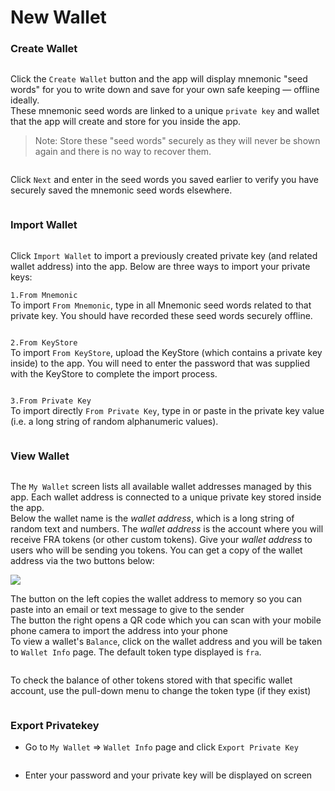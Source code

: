 # New Wallet

### Create Wallet <a href="#create-wallet" id="create-wallet"></a>

<figure><img src="../../../.gitbook/assets/image (5) (4).png" alt=""><figcaption></figcaption></figure>

Click the `Create Wallet` button and the app will display mnemonic "seed words" for you to write down and save for your own safe keeping — offline ideally.\
These mnemonic seed words are linked to a unique `private key` and wallet that the app will create and store for you inside the app.

> Note: Store these "seed words" securely as they will never be shown again and there is no way to recover them.

<figure><img src="../../../.gitbook/assets/image (30).png" alt=""><figcaption></figcaption></figure>

Click `Next` and enter in the seed words you saved earlier to verify you have securely saved the mnemonic seed words elsewhere.

<figure><img src="../../../.gitbook/assets/image (22) (2).png" alt=""><figcaption></figcaption></figure>

### Import Wallet[​](https://wiki.findora.org/docs/evm\_guides/use\_wallet/findora\_wallet/walletbasic#import-wallet) <a href="#import-wallet" id="import-wallet"></a>

<figure><img src="../../../.gitbook/assets/image (8).png" alt=""><figcaption></figcaption></figure>

Click `Import Wallet` to import a previously created private key (and related wallet address) into the app. Below are three ways to import your private keys:

`1.From Mnemonic`\
To import `From Mnemonic`, type in all Mnemonic seed words related to that private key. You should have recorded these seed words securely offline.

<figure><img src="../../../.gitbook/assets/image (16).png" alt=""><figcaption></figcaption></figure>

`2.From KeyStore`\
To import `From KeyStore`, upload the KeyStore (which contains a private key inside) to the app. You will need to enter the password that was supplied with the KeyStore to complete the import process.&#x20;

<figure><img src="../../../.gitbook/assets/image (1) (5) (1).png" alt=""><figcaption></figcaption></figure>

`3.From Private Key`\
To import directly `From Private Key`, type in or paste in the private key value (i.e. a long string of random alphanumeric values).

<figure><img src="../../../.gitbook/assets/image (2) (3).png" alt=""><figcaption></figcaption></figure>

### View Wallet[​](https://wiki.findora.org/docs/evm\_guides/use\_wallet/findora\_wallet/walletbasic#view-wallet) <a href="#view-wallet" id="view-wallet"></a>

<figure><img src="../../../.gitbook/assets/image (28).png" alt=""><figcaption></figcaption></figure>

The `My Wallet` screen lists all available wallet addresses managed by this app. Each wallet address is connected to a unique private key stored inside the app.\
Below the wallet name is the _wallet address_, which is a long string of random text and numbers. The _wallet address_ is the account where you will receive FRA tokens (or other custom tokens). Give your _wallet address_ to users who will be sending you tokens. You can get a copy of the wallet address via the two buttons below:

![](<../../../.gitbook/assets/image (1) (3).png>)



The button on the left copies the wallet address to memory so you can paste into an email or text message to give to the sender\
The button the right opens a QR code which you can scan with your mobile phone camera to import the address into your phone\
To view a wallet's `Balance`, click on the wallet address and you will be taken to `Wallet Info` page. The default token type displayed is `fra`.

<figure><img src="../../../.gitbook/assets/image (4) (1).png" alt=""><figcaption></figcaption></figure>

To check the balance of other tokens stored with that specific wallet account, use the pull-down menu to change the token type (if they exist)

<figure><img src="../../../.gitbook/assets/image (26) (1).png" alt=""><figcaption></figcaption></figure>

### Export Privatekey[​](https://wiki.findora.org/docs/evm\_guides/use\_wallet/findora\_wallet/walletbasic#export-privatekey) <a href="#export-privatekey" id="export-privatekey"></a>

* Go to `My Wallet` ⇒ `Wallet Info` page and click `Export Private Key`

<figure><img src="../../../.gitbook/assets/image (20).png" alt=""><figcaption></figcaption></figure>

* Enter your password and your private key will be displayed on screen

<figure><img src="../../../.gitbook/assets/image (73).png" alt=""><figcaption></figcaption></figure>
